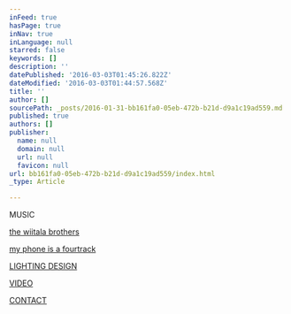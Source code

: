 ```yaml
---
inFeed: true
hasPage: true
inNav: true
inLanguage: null
starred: false
keywords: []
description: ''
datePublished: '2016-03-03T01:45:26.822Z'
dateModified: '2016-03-03T01:44:57.568Z'
title: ''
author: []
sourcePath: _posts/2016-01-31-bb161fa0-05eb-472b-b21d-d9a1c19ad559.md
published: true
authors: []
publisher:
  name: null
  domain: null
  url: null
  favicon: null
url: bb161fa0-05eb-472b-b21d-d9a1c19ad559/index.html
_type: Article

---
```

MUSIC

[the wiitala brothers][0]

[my phone is a fourtrack][1]

[LIGHTING DESIGN][2]

[VIDEO][3]

[CONTACT][4]

[0]: http://www.thewiitalabrothers.com/
[1]: http://myphoneisafourtrack.tumblr.com/
[2]: http://www.martinvielma.com/motion/2015/10/1/ugfgqt71qpx7x6oltjs38c62im4p9f
[3]: http://video.christopherwiitala.com/
[4]: mailto:cw@christopherwiitala.com